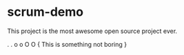 # scrum-demo

This project is the most awesome open source project ever.


. . o o O O { This is something not boring }
